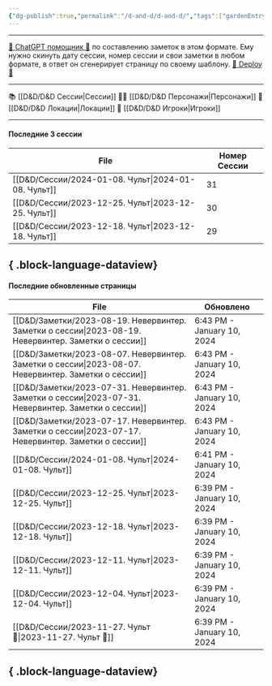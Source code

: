 ```yaml
---
{"dg-publish":true,"permalink":"/d-and-d/d-and-d/","tags":["gardenEntry"],"created":"2023-07-17T11:16:40.000+04:00","updated":"2024-01-08T19:12:37.432+04:00"}
---
```



---
[ 🤖 ChatGPT помощник 🤖](https://chat.openai.com/g/g-MHo60ZEsx-note-assistant) по составлению заметок в этом формате. Ему нужно скинуть дату сессии, номер сессии и свои заметки в любом формате, в ответ он сгенерирует страницу по своему шаблону. 
[🚀 Deploy 🚀](https://vercel.com/elks-projects/elk21-dnd-notes-h8pc)

---

 📚 [[D&D/D&D Сессии\|Сессии]] 
 🧙‍♂️ [[D&D/D&D Персонажи\|Персонажи]] 
 🏰 [[D&D/D&D Локации\|Локации]]
 👥 [[D&D/D&D Игроки\|Игроки]]

---
#### Последние 3 сессии

| File                                                   | Номер Сессии |
| ------------------------------------------------------ | ------------ |
| [[D&D/Сессии/2024-01-08. Чульт\|2024-01-08. Чульт]] | 31           |
| [[D&D/Сессии/2023-12-25. Чульт\|2023-12-25. Чульт]] | 30           |
| [[D&D/Сессии/2023-12-18. Чульт\|2023-12-18. Чульт]] | 29           |

{ .block-language-dataview}
---
#### Последние обновленные страницы

| File                                                                                                    | Обновлено                  |
| ------------------------------------------------------------------------------------------------------- | -------------------------- |
| [[D&D/Заметки/2023-08-19. Невервинтер. Заметки о сессии\|2023-08-19. Невервинтер. Заметки о сессии]] | 6:43 PM - January 10, 2024 |
| [[D&D/Заметки/2023-08-07. Невервинтер. Заметки о сессии\|2023-08-07. Невервинтер. Заметки о сессии]] | 6:43 PM - January 10, 2024 |
| [[D&D/Заметки/2023-07-31. Невервинтер. Заметки о сессии\|2023-07-31. Невервинтер. Заметки о сессии]] | 6:43 PM - January 10, 2024 |
| [[D&D/Заметки/2023-07-17. Невервинтер. Заметки о сессии\|2023-07-17. Невервинтер. Заметки о сессии]] | 6:43 PM - January 10, 2024 |
| [[D&D/Сессии/2024-01-08. Чульт\|2024-01-08. Чульт]]                                                  | 6:41 PM - January 10, 2024 |
| [[D&D/Сессии/2023-12-25. Чульт\|2023-12-25. Чульт]]                                                  | 6:39 PM - January 10, 2024 |
| [[D&D/Сессии/2023-12-18. Чульт\|2023-12-18. Чульт]]                                                  | 6:39 PM - January 10, 2024 |
| [[D&D/Сессии/2023-12-11. Чульт\|2023-12-11. Чульт]]                                                  | 6:39 PM - January 10, 2024 |
| [[D&D/Сессии/2023-12-04. Чульт\|2023-12-04. Чульт]]                                                  | 6:39 PM - January 10, 2024 |
| [[D&D/Сессии/2023-11-27. Чульт 🛑\|2023-11-27. Чульт 🛑]]                                            | 6:39 PM - January 10, 2024 |

{ .block-language-dataview}
---
